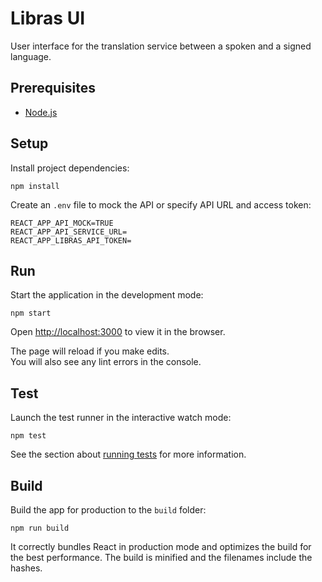 # Libras UI

User interface for the translation service between a spoken and a signed language.

## Prerequisites

- [Node.js](https://nodejs.org)

## Setup

Install project dependencies:

```console
npm install
```

Create an `.env` file to mock the API or specify API URL and access token:

```console
REACT_APP_API_MOCK=TRUE
REACT_APP_API_SERVICE_URL=
REACT_APP_LIBRAS_API_TOKEN=
```

## Run

Start the application in the development mode:

```console
npm start
```

Open [http://localhost:3000](http://localhost:3000) to view it in the browser.

The page will reload if you make edits.<br>
You will also see any lint errors in the console.

## Test

Launch the test runner in the interactive watch mode:

```console
npm test
```

See the section about [running tests](https://facebook.github.io/create-react-app/docs/running-tests) for more information.

## Build

Build the app for production to the `build` folder:

```console
npm run build
```

It correctly bundles React in production mode and optimizes the build for the best performance. The build is minified and the filenames include the hashes.
